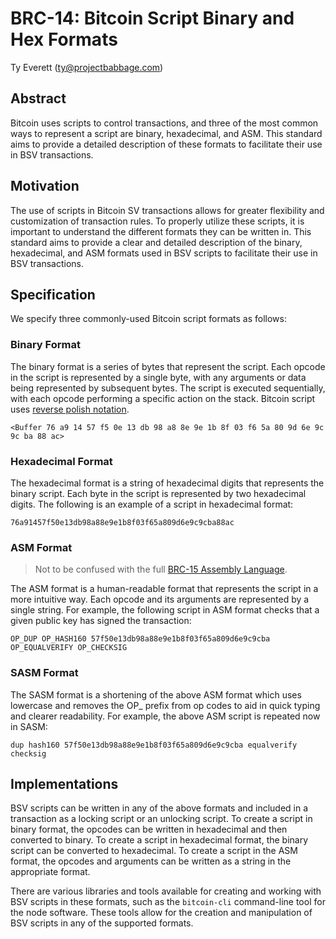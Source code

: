# BRC-14: Bitcoin Script Binary and Hex Formats

Ty Everett (ty@projectbabbage.com)

## Abstract

Bitcoin uses scripts to control transactions, and three of the most common ways to represent a script are binary, hexadecimal, and ASM. This standard aims to provide a detailed description of these formats to facilitate their use in BSV transactions.

## Motivation

The use of scripts in Bitcoin SV transactions allows for greater flexibility and customization of transaction rules. To properly utilize these scripts, it is important to understand the different formats they can be written in. This standard aims to provide a clear and detailed description of the binary, hexadecimal, and ASM formats used in BSV scripts to facilitate their use in BSV transactions.

## Specification

We specify three commonly-used Bitcoin script formats as follows:

### Binary Format

The binary format is a series of bytes that represent the script. Each opcode in the script is represented by a single byte, with any arguments or data being represented by subsequent bytes. The script is executed sequentially, with each opcode performing a specific action on the stack. Bitcoin script uses [reverse polish notation](https://en.wikipedia.org/wiki/Reverse_Polish_notation).

```
<Buffer 76 a9 14 57 f5 0e 13 db 98 a8 8e 9e 1b 8f 03 f6 5a 80 9d 6e 9c 9c ba 88 ac>
```

### Hexadecimal Format

The hexadecimal format is a string of hexadecimal digits that represents the binary script. Each byte in the script is represented by two hexadecimal digits. The following is an example of a script in hexadecimal format:

```
76a91457f50e13db98a88e9e1b8f03f65a809d6e9c9cba88ac
```

### ASM Format

> Not to be confused with the full [BRC-15 Assembly Language](./0015.md).

The ASM format is a human-readable format that represents the script in a more intuitive way. Each opcode and its arguments are represented by a single string. For example, the following script in ASM format checks that a given public key has signed the transaction:

```
OP_DUP OP_HASH160 57f50e13db98a88e9e1b8f03f65a809d6e9c9cba OP_EQUALVERIFY OP_CHECKSIG
```

### SASM Format

The SASM format is a shortening of the above ASM format which uses lowercase and removes the OP_ prefix from op codes to aid in quick typing and clearer readability. For example, the above ASM script is repeated now in SASM:

```
dup hash160 57f50e13db98a88e9e1b8f03f65a809d6e9c9cba equalverify checksig
```

## Implementations

BSV scripts can be written in any of the above formats and included in a transaction as a locking script or an unlocking script. To create a script in binary format, the opcodes can be written in hexadecimal and then converted to binary. To create a script in hexadecimal format, the binary script can be converted to hexadecimal. To create a script in the ASM format, the opcodes and arguments can be written as a string in the appropriate format.

There are various libraries and tools available for creating and working with BSV scripts in these formats, such as the `bitcoin-cli` command-line tool for the node software. These tools allow for the creation and manipulation of BSV scripts in any of the supported formats.
